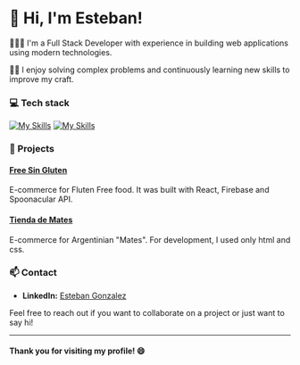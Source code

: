 # 👋 Hi, I'm Esteban!

👨🏻‍💻 I'm a Full Stack Developer with experience in building web applications using modern technologies.

🕵️‍♂️ I enjoy solving complex problems and continuously learning new skills to improve my craft.

### 💻 Tech stack
[![My Skills](https://skillicons.dev/icons?i=js,html,css)](https://skillicons.dev)
[![My Skills](https://skillicons.dev/icons?i=bootstrap,react,next,nest,nodejs,express,mysql,python,prisma,github,mongo,docker)](https://skillicons.dev)

### 📝 Projects
#### [Free Sin Gluten](https://github.com/MrEsteban1/Free_sin_gluten)
E-commerce for Fluten Free food. It was built with React, Firebase and Spoonacular API.

#### [Tienda de Mates](https://github.com/MrEsteban1/Tienda_de_Mates)
E-commerce for Argentinian "Mates". For development, I used only html and css.

### 📫 Contact
- **LinkedIn:** [Esteban Gonzalez](https://www.linkedin.com/in/esteban-gonzalez-alvarez/)

Feel free to reach out if you want to collaborate on a project or just want to say hi!

---

#### Thank you for visiting my profile! 😄
